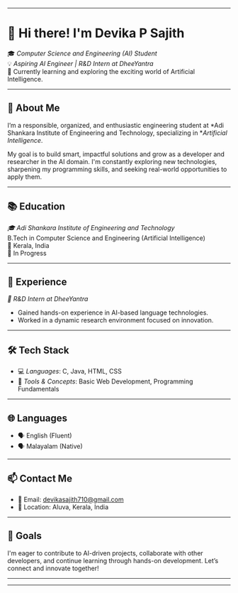 
---

# 👋 Hi there! I'm Devika P Sajith

🎓 *Computer Science and Engineering (AI) Student*  
💡 *Aspiring AI Engineer | R&D Intern at DheeYantra*  
🌱 Currently learning and exploring the exciting world of Artificial Intelligence.

---

## 🧠 About Me

I’m a responsible, organized, and enthusiastic engineering student at *Adi Shankara Institute of Engineering and Technology, specializing in **Artificial Intelligence*.

My goal is to build smart, impactful solutions and grow as a developer and researcher in the AI domain. I'm constantly exploring new technologies, sharpening my programming skills, and seeking real-world opportunities to apply them.

---

## 📚 Education

*🎓 Adi Shankara Institute of Engineering and Technology*  
B.Tech in Computer Science and Engineering (Artificial Intelligence)  
📍 Kerala, India  
📅 In Progress

---

## 💼 Experience

*🔬 R&D Intern at DheeYantra*  
- Gained hands-on experience in AI-based language technologies.  
- Worked in a dynamic research environment focused on innovation.

---

## 🛠 Tech Stack

- 💻 *Languages*: C, Java, HTML, CSS  
- 🧰 *Tools & Concepts*: Basic Web Development, Programming Fundamentals

---

## 🌐 Languages

- 🗣 English (Fluent)  
- 🗣 Malayalam (Native)

---

## 📫 Contact Me

- 📧 Email: [devikasajith710@gmail.com](mailto:devikasajith710@gmail.com)  
- 📍 Location: Aluva, Kerala, India

---

## 🚀 Goals

I'm eager to contribute to AI-driven projects, collaborate with other developers, and continue learning through hands-on development. Let’s connect and innovate together!

---

<!--
🌟 Fun Fact: I love organizing tasks and debugging code!
-->


---


